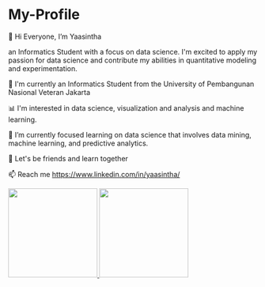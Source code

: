 # My-Profile

👋 Hi Everyone, I’m Yaasintha

an Informatics Student with a focus on data science. I'm excited to apply my passion for data science and contribute my abilities in quantitative modeling and experimentation. 

📍 I'm currently an Informatics Student  from the University of Pembangunan Nasional Veteran Jakarta

📊 I'm interested in data science, visualization and analysis and machine learning.

🌱 I’m currently focused learning on data science that involves data mining, machine learning, and predictive analytics.

📌 Let's be friends and learn together

📫 Reach me 
https://www.linkedin.com/in/yaasintha/

<p align="left">
<a href="https://github.com/yaasinthariesca">
  <img height="180em" src="https://github-readme-stats-eight-theta.vercel.app/api?username=yaasinthariesca&show_icons=true&theme=algolia&include_all_commits=true&count_private=true"/>
  <img height="180em" src="https://github-readme-stats-eight-theta.vercel.app/api/top-langs/?username=yaasinthariesca&layout=compact&langs_count=8&theme=algolia"/>
</a>
</p>

<!---
yaasinthariesca/yaasinthariesca is a ✨ special ✨ repository because its `README.md` (this file) appears on your GitHub profile.
You can click the Preview link to take a look at your changes.
--->
